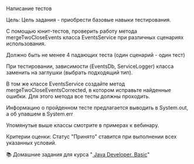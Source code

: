 Написание тестов

Цель:
Цель задания - приобрести базовые навыки тестирования.

С помощью юнит-тестов, проверить работу метода mergeTwoCloseEvents класса EventsService при различных сценариях
использования.

Должно быть не менее 4 падающих теста (один сценарий - один тест)

При тестировании, зависимости (EventsDb, ServiceLogger) класса заменить на заглушки (выбрать подходящий тип).

В том же классе EventsService создайте метод mergeTwoCloseEventsCorrected, в котором исправьте найденные ошибки. Для
этого метода все тесты должны проходить.

Информацию о пройденном тесте предлагается выводить в System.out, а об упавшем в System.err

Упомянутые выше классы смотрите в примерах к вебинару.

Критерии оценки:
Статус "Принято" ставится при выполнении всех указанных условий.

📚 Домашние задания для
курса "<a href="https://otus.ru/lessons/java-basic/?utm_source=github&utm_medium=free&utm_campaign=otus" rel="nofollow">
Java Developer. Basic</a>"
